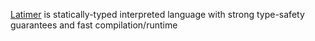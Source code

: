 [Latimer](https://www.latimer-lang.org) is statically-typed interpreted language with strong type-safety guarantees and fast compilation/runtime 
